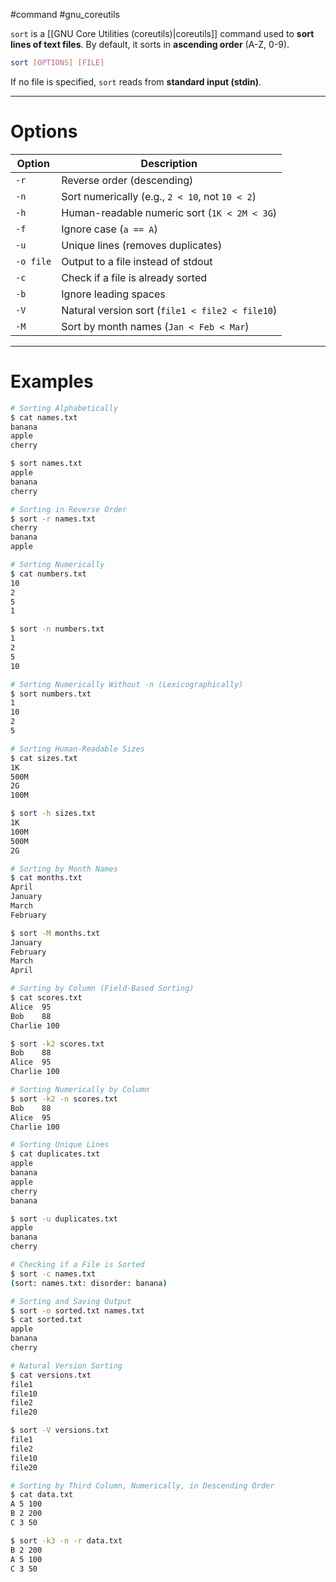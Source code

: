 #command #gnu_coreutils 


`sort` is a [[GNU Core Utilities (coreutils)|coreutils]] command used to **sort lines of text files**. By default, it sorts in **ascending order** (A-Z, 0-9).
```sh
sort [OPTIONS] [FILE]
```
If no file is specified, `sort` reads from **standard input (stdin)**.

---
# **Options**

|**Option**|**Description**|
|---|---|
|`-r`|Reverse order (descending)|
|`-n`|Sort numerically (e.g., `2 < 10`, not `10 < 2`)|
|`-h`|Human-readable numeric sort (`1K < 2M < 3G`)|
|`-f`|Ignore case (`a == A`)|
|`-u`|Unique lines (removes duplicates)|
|`-o file`|Output to a file instead of stdout|
|`-c`|Check if a file is already sorted|
|`-b`|Ignore leading spaces|
|`-V`|Natural version sort (`file1 < file2 < file10`)|
|`-M`|Sort by month names (`Jan < Feb < Mar`)|

---
# **Examples**

```bash
# Sorting Alphabetically
$ cat names.txt
banana
apple
cherry

$ sort names.txt
apple
banana
cherry

# Sorting in Reverse Order
$ sort -r names.txt
cherry
banana
apple

# Sorting Numerically
$ cat numbers.txt
10
2
5
1

$ sort -n numbers.txt
1
2
5
10

# Sorting Numerically Without -n (Lexicographically)
$ sort numbers.txt
1
10
2
5

# Sorting Human-Readable Sizes
$ cat sizes.txt
1K
500M
2G
100M

$ sort -h sizes.txt
1K
100M
500M
2G

# Sorting by Month Names
$ cat months.txt
April
January
March
February

$ sort -M months.txt
January
February
March
April

# Sorting by Column (Field-Based Sorting)
$ cat scores.txt
Alice  95
Bob    88
Charlie 100

$ sort -k2 scores.txt
Bob    88
Alice  95
Charlie 100

# Sorting Numerically by Column
$ sort -k2 -n scores.txt
Bob    88
Alice  95
Charlie 100

# Sorting Unique Lines
$ cat duplicates.txt
apple
banana
apple
cherry
banana

$ sort -u duplicates.txt
apple
banana
cherry

# Checking if a File is Sorted
$ sort -c names.txt
(sort: names.txt: disorder: banana)

# Sorting and Saving Output
$ sort -o sorted.txt names.txt
$ cat sorted.txt
apple
banana
cherry

# Natural Version Sorting
$ cat versions.txt
file1
file10
file2
file20

$ sort -V versions.txt
file1
file2
file10
file20

# Sorting by Third Column, Numerically, in Descending Order
$ cat data.txt
A 5 100
B 2 200
C 3 50

$ sort -k3 -n -r data.txt
B 2 200
A 5 100
C 3 50
```